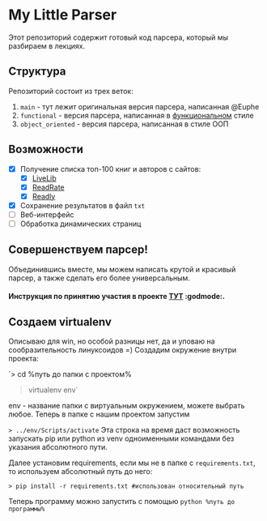 # My Little Parser

Этот репозиторий содержит готовый код парсера, который мы разбираем в лекциях.

## Структура
Репозиторий состоит из трех веток:

1. `main` - тут лежит оригинальная версия парсера, написанная @Euphe
2. `functional` - версия парсера, написанная в [функциональном](https://ru.wikipedia.org/wiki/%D0%A4%D1%83%D0%BD%D0%BA%D1%86%D0%B8%D0%BE%D0%BD%D0%B0%D0%BB%D1%8C%D0%BD%D0%BE%D0%B5_%D0%BF%D1%80%D0%BE%D0%B3%D1%80%D0%B0%D0%BC%D0%BC%D0%B8%D1%80%D0%BE%D0%B2%D0%B0%D0%BD%D0%B8%D0%B5) стиле
3. `object_oriented` - версия парсера, написанная в стиле ООП

## Возможности

- [X] Получение списка топ-100 книг и авторов с сайтов:
  - [X] [LiveLib](http://www.livelib.ru/books/top)
  - [X] [ReadRate](http://readrate.com/rus/ratings/top100)
  - [X] [Readly](http://readly.ru/books/top)
- [X] Сохранение результатов в файл `txt`
- [ ] Веб-интерфейс
- [ ] Обработка динамических страниц

## Совершенствуем парсер!

Объединившись вместе, мы можем написать крутой и красивый парсер, а также сделать его более универсальным.  
#### **Инструкция по принятию участия в проекте [ТУТ](.github/CONTRIBUTING.md)** :godmode:.

## Создаем virtualenv

Описываю для win, но особой разницы нет, да и уповаю на сообразительность линуксоидов =)
Создадим окружение внутри проекта:

`> cd %путь до папки с проектом%
 > virtualenv env`

env - название папки с виртуальным окружением, можете выбрать любое.
Теперь в папке с нашим проектом запустим

`> ../env/Scripts/activate`
Эта строка на время даст возможность запускать pip или python из venv одноименными командами без указания абсолютного пути.

Далее установим requirements, если мы не в папке с `requirements.txt`, то используем абсолютный путь до него:

`> pip install -r requirements.txt #использован относительный путь` 

Теперь программу можно запустить с помощью `python %путь до программы%`



